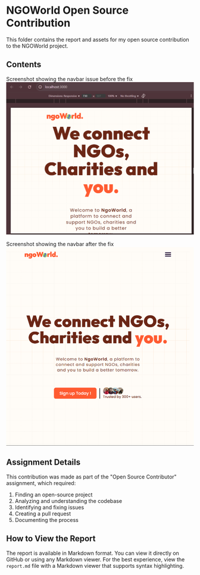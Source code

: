 # NGOWorld Open Source Contribution

This folder contains the report and assets for my open source contribution to the NGOWorld project.

## Contents

 Screenshot showing the navbar issue before the fix
![Description of image](images/before-fix.png)

 Screenshot showing the navbar after the fix
![Description of image](images/after-fix.png)

## Assignment Details

This contribution was made as part of the "Open Source Contributor" assignment, which required:
1. Finding an open-source project
2. Analyzing and understanding the codebase
3. Identifying and fixing issues
4. Creating a pull request
5. Documenting the process

## How to View the Report

The report is available in Markdown format. You can view it directly on GitHub or using any Markdown viewer. For the best experience, view the `report.md` file with a Markdown viewer that supports syntax highlighting. 
